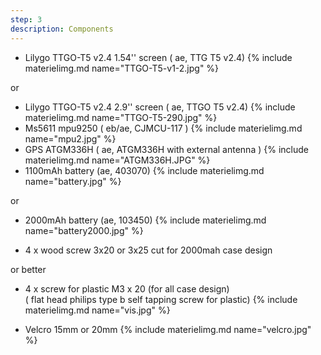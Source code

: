 ```yaml
---
step: 3
description: Components
---
```


* Lilygo TTGO-T5 v2.4 1.54'' screen ( ae, TTG T5 v2.4) 
{% include materielimg.md name="TTGO-T5-v1-2.jpg" %}

or    
    
* Lilygo TTGO-T5 v2.4 2.9'' screen ( ae, TTGO T5 v2.4) 
{% include materielimg.md name="TTGO-T5-290.jpg" %}
* Ms5611 mpu9250 ( eb/ae, CJMCU-117 )
{% include materielimg.md name="mpu2.jpg" %}
* GPS ATGM336H  ( ae, ATGM336H with external antenna )
{% include materielimg.md name="ATGM336H.JPG" %}
* 1100mAh battery (ae, 403070)
{% include materielimg.md name="battery.jpg" %}
    
or    
    
*  2000mAh battery (ae, 103450)
{% include materielimg.md name="battery2000.jpg" %}
		
* 4 x wood screw 3x20 or 3x25 cut for 2000mah case design
   
or better
   
* 4 x screw for plastic M3 x 20  (for all case design)   
( flat head philips type b self tapping screw for plastic)
{% include materielimg.md name="vis.jpg" %}
	 
* Velcro 15mm or 20mm
{% include materielimg.md name="velcro.jpg" %}
